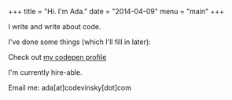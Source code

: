 +++
title = "Hi. I'm Ada."
date = "2014-04-09"
menu = "main"
+++

I write and write about code.

I've done some things (which I'll fill in later):


Check out [my codepen profile](http://codepen.io/ada-lovecraft/)

I'm currently hire-able.

Email me: ada[at]codevinsky[dot]com
